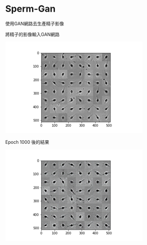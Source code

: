 # Sperm-Gan
使用GAN網路去生產精子影像

將精子的影像輸入GAN網路

!['input image'](https://github.com/birsbear/Sperm-Gan/blob/master/Input%20image_1000.png)

Epoch 1000 後的結果

!['epoch 1000'](https://github.com/birsbear/Sperm-Gan/blob/master/generator_total_1000.png)
